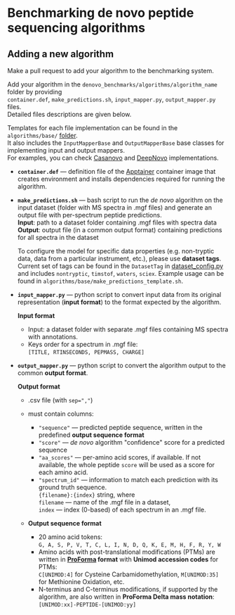 # Benchmarking de novo peptide sequencing algorithms

## Adding a new algorithm

Make a pull request to add your algorithm to the benchmarking system.

Add your algorithm in the `denovo_benchmarks/algorithms/algorithm_name` folder by providing  
`container.def`, `make_predictions.sh`, `input_mapper.py`, `output_mapper.py` files.  
Detailed files descriptions are given below.  

Templates for each file implementation can be found in the 
`algorithms/base/` [folder](https://github.com/PominovaMS/denovo_benchmarks/tree/main/algorithms/base).  
It also includes the `InputMapperBase` and `OutputMapperBase` base classes for implementing input and output mappers.  
For examples, you can check 
[Casanovo](https://github.com/PominovaMS/denovo_benchmarks/tree/main/algorithms/casanovo) 
and [DeepNovo](https://github.com/PominovaMS/denovo_benchmarks/tree/main/algorithms/deepnovo) implementations. 


- **`container.def`** — definition file of the [Apptainer](https://apptainer.org/docs/user/main/definition_files.html) 
container image that creates environment and installs dependencies required for running the algorithm.
    
- **`make_predictions.sh`** — bash script to run the *de novo* algorithm on the input dataset 
(folder with MS spectra in .mgf files) and generate an output file with per-spectrum peptide predictions.  
    **Input**: path to a dataset folder containing .mgf files with spectra data  
    **Output**: output file (in a common output format) containing predictions for all spectra in the dataset

    To configure the model for specific data properties (e.g. non-tryptic data, data from a particular instrument, etc.), please use **dataset tags**. 
    Current set of tags can be found in the `DatasetTag` in [dataset_config.py](https://github.com/PominovaMS/denovo_benchmarks/blob/main/dataset_config.py) and includes `nontryptic`, `timstof`, `waters`, `sciex`.
    Example usage can be found in `algorithms/base/make_predictions_template.sh`.

- **`input_mapper.py`** — python script to convert input data 
from its original representation (**input format**) to the format expected by the algorithm.

    **Input format**
    - Input: a dataset folder with separate .mgf files containing MS spectra with annotations.
    - Keys order for a spectrum in .mgf file:  
    `[TITLE, RTINSECONDS, PEPMASS, CHARGE]`


- **`output_mapper.py`** — python script to convert the algorithm output to the common **output format**.

    **Output format**
    - .csv file (with `sep=","`)
    - must contain columns:
        - `"sequence"` — predicted peptide sequence, written in the predefined **output sequence format**
        - `"score"` — *de novo* algorithm "confidence" score for a predicted sequence
        - `"aa_scores"` — per-amino acid scores, if available. If not available, the whole peptide `score` will be used as a score for each amino acid.
        - `"spectrum_id"` — information to match each prediction with its ground truth sequence.  
            `{filename}:{index}` string, where  
            `filename` — name of the .mgf file in a dataset,  
            `index` —  index (0-based) of each spectrum in an .mgf file.
        
    
    - **Output sequence format**
        - 20 amino acid tokens:  
        `G, A, S, P, V, T, C, L, I, N, D, Q, K, E, M, H, F, R, Y, W`
        - Amino acids with post-translational modifications (PTMs) are written in 
        **[ProForma](https://github.com/HUPO-PSI/ProForma/tree/master) format** with **Unimod accession codes** for PTMs:  
        `C[UNIMOD:4]` for Cysteine Carbamidomethylation, `M[UNIMOD:35]` for Methionine Oxidation, etc.
        - N-terminus and C-terminus modifications, if supported by the algorithm, are also written in **ProForma Delta mass notation**:  
        `[UNIMOD:xx]-PEPTIDE-[UNIMOD:yy]`

